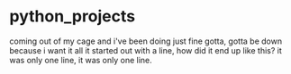 # python_projects
coming out of my cage and i've been doing just fine
gotta, gotta be down because i want it all
it started out with a line, how did it end up like this?
it was only one line, it was only one line.



